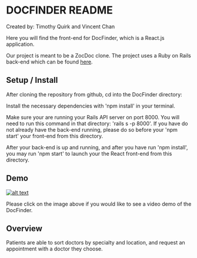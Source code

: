 # DOCFINDER README

Created by: Timothy Quirk and Vincent Chan

Here you will find the front-end for DocFinder, which is a React.js application. 

Our project is meant to be a ZocDoc clone. The project uses a Ruby on Rails back-end which can be found [here](https://github.com/tfquirk/DrPatientPortal).


## Setup / Install

After cloning the repository from github, cd into the DocFinder directory:

Install the necessary dependencies with 'npm install' in your terminal.

Make sure your are running your Rails API server on port 8000. You will need to run this command in that directory: 'rails s -p 8000'. If you have do not already have the back-end running, please do so before your 'npm start' your front-end from this directory. 

After your back-end is up and running, and after you have run 'npm install', you may run 'npm start' to launch your the React front-end from this directory.

## Demo

[![alt text][image]][reference link]

[image]: https://i9.ytimg.com/vi/D4BzOjFP_ag/mq3.jpg?sqp=CIzGk-UF&rs=AOn4CLDVnqSW3fFfr_XUBhOOwqoPXLL8xg "DocFinder Demo Video"
[reference link]: https://youtu.be/D4BzOjFP_ag

Please click on the image above if you would like to see a video demo of the DocFinder.

## Overview  

Patients are able to sort doctors by specialty and location, and request an appointment with a doctor they choose. 

